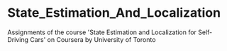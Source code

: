 # State_Estimation_And_Localization
Assignments of the course 'State Estimation and Localization for Self-Driving Cars' on Coursera by University of Toronto
